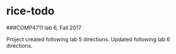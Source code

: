 # rice-todo
###COMP4711 lab 6, Fall 2017

Project created following lab 5 directions. Updated following lab 6 directions.